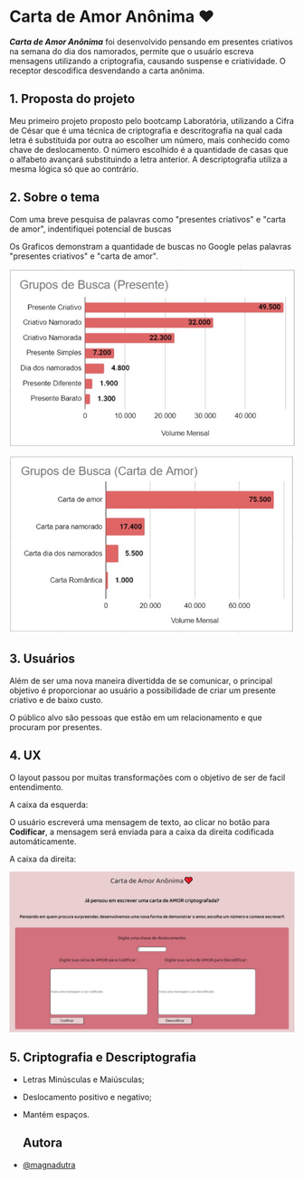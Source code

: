 
# Carta de Amor Anônima ❤️





**_Carta de Amor Anônima_** foi desenvolvido pensando em presentes criativos na semana do dia dos namorados, permite que o usuário escreva mensagens utilizando a criptografia, causando suspense e criatividade.
O receptor descodifica desvendando a carta anônima.
## 1. Proposta do projeto

Meu primeiro projeto proposto pelo bootcamp Laboratória, utilizando a Cifra de César que é uma técnica 
de criptografia e descritografia na qual cada letra é substituida por outra ao escolher um número, mais conhecido como chave de deslocamento.
O número escolhido é a quantidade de casas que o alfabeto avançará substituindo a letra anterior.
A descriptografia utiliza a mesma lógica só que ao contrário.


## 2. Sobre o tema
Com uma breve pesquisa de palavras como "presentes criativos" e "carta de amor", indentifiquei potencial de buscas


Os Graficos demonstram a quantidade de buscas no Google pelas palavras "presentes criativos" e "carta de amor".

![imagem  - grafico presente criativo](https://github.com/Magnadutra/SAP006-cipher/blob/main/Pesquisa%20-%20presente.JPG)

![imagem - carta de  amor](https://github.com/Magnadutra/SAP006-cipher/blob/main/Pesquisa%20-%20carta%20de%20amor.JPG)
## 3. Usuários
Além de ser uma nova maneira divertidda de se comunicar, o principal objetivo é proporcionar ao usuário a possibilidade de criar um presente criativo e de baixo custo.

O público alvo são pessoas que estão em um relacionamento e que procuram por presentes.
## 4. UX

O layout passou por muitas transformações com o objetivo de ser de facil entendimento. 


A caixa da esquerda:

O usuário escreverá uma mensagem de texto, ao clicar no botão para **Codificar**, a mensagem será enviada para a caixa da direita codificada automáticamente. 

A caixa da direita:


![imagem site](https://github.com/Magnadutra/SAP006-cipher/blob/main/Carta%20de%20amor%20anonima.JPG)

## 5. Criptografia e Descriptografia
- Letras Minúsculas e Maiúsculas;
- Deslocamento positivo e negativo;
- Mantém espaços.

  ## Autora  

- [@magnadutra](https://github.com/Magnadutra)
